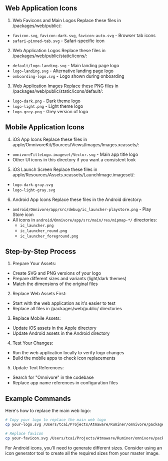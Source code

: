 ## Web Application Icons
1. Web Favicons and Main Logos
Replace these files in /packages/web/public/:

- `favicon.svg`, `favicon-dark.svg`, `favicon-auto.svg` - Browser tab icons
- `safari-pinned-tab.svg` - Safari-specific icon

2. Web Application Logos
Replace these files in /packages/web/public/static/icons/:

- `default/logo-landing.svg` - Main landing page logo
- `logo-landing.svg` - Alternative landing page logo
- `onboarding-logo.svg` - Logo shown during onboarding

3. Web Application Images
Replace these PNG files in /packages/web/public/static/icons/default/:

- `logo-dark.png` - Dark theme logo
- `logo-light.png` - Light theme logo
- `logo-grey.png` - Grey version of logo

## Mobile Application Icons
4. iOS App Icons
Replace these files in apple/OmnivoreKit/Sources/Views/Images/Images.xcassets/:

- `omnivoreTitleLogo.imageset/Vector.svg` - Main app title logo
- Other UI icons in this directory if you want a consistent look

5. iOS Launch Screen
Replace these files in apple/Resources/Assets.xcassets/LaunchImage.imageset/:

- `logo-dark-gray.svg`
- `logo-light-gray.svg`

6. Android App Icons
Replace these files in the Android directory:

- `android/Omnivore/app/src/debug/ic_launcher-playstore.png` - Play Store icon
- All icons in `android/Omnivore/app/src/main/res/mipmap-*/` directories:
  - `ic_launcher.png`
  - `ic_launcher_round.png`
  - `ic_launcher_foreground.png`

## Step-by-Step Process
1. Prepare Your Assets:
- Create SVG and PNG versions of your logo
- Prepare different sizes and variants (light/dark themes)
- Match the dimensions of the original files

2. Replace Web Assets First:
- Start with the web application as it's easier to test
- Replace all files in /packages/web/public/ directories

3. Replace Mobile Assets:
- Update iOS assets in the Apple directory
- Update Android assets in the Android directory

4. Test Your Changes:
- Run the web application locally to verify logo changes
- Build the mobile apps to check icon replacements

5. Update Text References:
- Search for "Omnivore" in the codebase
- Replace app name references in configuration files

## Example Commands
Here's how to replace the main web logo:

```bash
# Copy your logo to replace the main web logo
cp your-logo.svg /Users/tcai/Projects/Atmaware/Ruminer/omnivore/packages/web/public/static/icons/logo-landing.svg

# Replace favicon
cp your-favicon.svg /Users/tcai/Projects/Atmaware/Ruminer/omnivore/packages/web/public/favicon.svg
```

For Android icons, you'll need to generate different sizes. Consider using an icon generator tool to create all the required sizes from your master image.